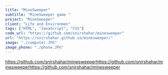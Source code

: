 ```yaml
---
title: "MineSweeper"
subtitle: "MineSweeper game "
project: "MineSweeper"
client: "Life and Environmen"
tags: ["HTML", "JavaScript", "CSS"]
code_url: "https://github.com/snirshahar/minesweeper"
url: "https://snirshahar.github.io/minesweeper/"
image: "./computer.JPG"
image_phone: "./phone.JPG"
---
```

https://github.com/snirshahar/minesweeperhttps://github.com/snirshahar/minesweeperhttps://github.com/snirshahar/minesweeper